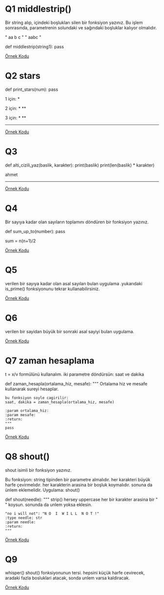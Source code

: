 # Q1 middlestrip()
Bir string alıp, içindeki boşlukları silen bir fonksiyon yazınız.
Bu işlem sonrasında, parametrenin solundaki ve sağındaki boşluklar kalıyor olmalıdır.

"   aa b c   "
"   aabc   "

def middlestrip(string1):
    pass


[Örnek Kodu](quest_01.py)

# Q2 stars
def print_stars(num):
    pass

1 için:
*

2 için:
*
**

3 için:
*
**
***


[Örnek Kodu](quest_02.py)

# Q3
def alti_cizili_yaz(baslik, karakter):
    print(baslik)
    print(len(baslik) * karakter)


ahmet
_____


[Örnek Kodu](quest_03.py)

# Q4
Bir sayıya kadar olan sayıların toplamını döndüren bir fonksiyon yazınız.

def sum_up_to(number):
    pass

sum = n(n+1)/2


[Örnek Kodu](quest_04.py)

# Q5
verilen bir sayıya kadar olan asal sayıları bulan uygulama
.yukarıdaki is_prime() fonksiyonunu tekrar kullanabilirsiniz.


[Örnek Kodu](quest_05.py)

# Q6
verilen bir sayidan büyük bir sonraki asal sayiyi bulan uygulama.

[Örnek Kodu](quest_06.py)

# Q7 zaman hesaplama
t = x/v formülünü kullanalım.
iki parametre döndürsün: saat ve dakika

def zaman_hesapla(ortalama_hiz, mesafe):
    """
    Ortalama hiz ve mesafe kullanarak sureyi hesaplar.

    bu fonksiyon soyle cagirilir:
    saat, dakika = zaman_hesapla(ortalama_hiz, mesafe)

    :param ortalama_hiz:
    :param mesafe:
    :return:
    """
    pass


[Örnek Kodu](quest_07.py)

# Q8 shout()
shout isimli bir fonksiyon yazınız.

Bu fonksiyon:
string tipinden bir parametre almalıdır.
her karakteri büyük harfe çevirmelıdır.
her karakterin arasina bir boşluk koymalıdır.
sonuna da ünlem eklemelidir.
Uygulama: shout()

def shout(needle):
    """
    strip()
    hersey uppercase
    her bir karakter arasina bir " " koysun.
    sonunda da unlem yoksa eklesin.

    "no i will not": "N O  I  W I L L  N O T !"
    :type needle: str
    :param needle:
    :return:
    """
    

[Örnek Kodu](quest_08.py)
    
# Q9
whisper()
shout() fonksiyonunun tersi.
hepsini küçük harfe cevirecek, aradaki fazla bosluklari atacak, sonda unlem varsa kaldiracak.


[Örnek Kodu](quest_09.py)
